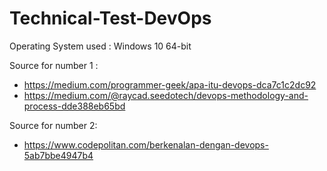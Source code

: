 # Technical-Test-DevOps

Operating System used : Windows 10 64-bit

Source for number 1 : 
- https://medium.com/programmer-geek/apa-itu-devops-dca7c1c2dc92
- https://medium.com/@raycad.seedotech/devops-methodology-and-process-dde388eb65bd

Source for number 2:
- https://www.codepolitan.com/berkenalan-dengan-devops-5ab7bbe4947b4
